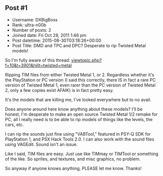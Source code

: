 ## Post #1
- Username: DXBigBoss
- Rank: ultra-n00b
- Number of posts: 2
- Joined date: Fri Oct 28, 2011 1:46 pm
- Post datetime: 2015-08-30T03:18:26+00:00
- Post Title: DMD and TPC and DPC? Desperate to rip Twisted Metal models!

So I'm fully aware of this thread: [viewtopic.php?f=10&t=3901&hilit=twisted+metal](http://forum.xentax.com/viewtopic.php?f=10&t=3901&hilit=twisted+metal)

Ripping TIM files from either Twisted Metal 1, or 2. Regardless whether it's the PlayStation or PC version (I said this correctly, there IS in fact a rare PC version of Twisted Metal 1, even rarer than the PC version of Twisted Metal 2, only a few copies exist AFAIK) is in fact pretty easy.

It's the models that are killing me, I've looked everywhere but to no avail.

Does anyone around here know anything about these models? I'll be honest, I'm desperate to make an open source Twisted Metal 1/2 remake for PC, all I really need is to be able to rip models of things like the levels, the cars, etc.

I can rip the sounds just fine using "VABTool," featured in PSY-Q SDK for PlayStation 1, and PSX Hack Tools 2.0. I can also work with the sound files using VAGEdit. Sound isn't an issue.

Like I said, TIM files are easy. Just use like TIMmay or TIMTool or something of the like. So sprites, and textures, and misc graphics, no problem.

So anyway if anyone knows anything, PLEASE let me know. Thanks!
